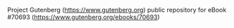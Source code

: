 Project Gutenberg (https://www.gutenberg.org) public repository for
eBook #70693 (https://www.gutenberg.org/ebooks/70693)
